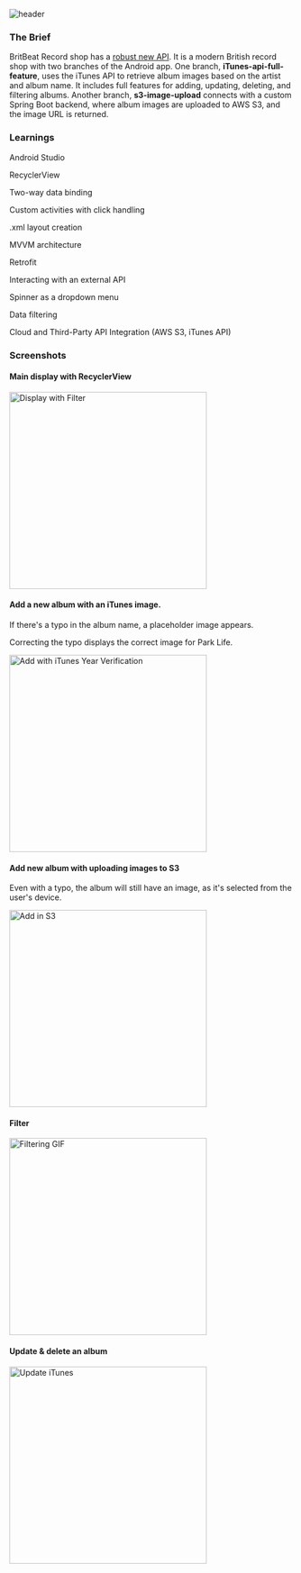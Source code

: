 ![header](https://github.com/user-attachments/assets/59fb4f0e-498d-4508-9457-1ed4a7e211d9)

### The Brief

BritBeat Record shop has a [robust new API](https://github.com/QWang00/record-shop). It is a modern British record shop with two branches of the Android app. One branch, **iTunes-api-full-feature**, uses the iTunes API to retrieve album images based on the artist and album name. It includes full features for adding, updating, deleting, and filtering albums. Another branch, **s3-image-upload** connects with a custom Spring Boot backend, where album images are uploaded to AWS S3, and the image URL is returned.

### Learnings
Android Studio

RecyclerView

Two-way data binding

Custom activities with click handling

.xml layout creation

MVVM architecture

Retrofit

Interacting with an external API

Spinner as a dropdown menu

Data filtering

Cloud and Third-Party API Integration (AWS S3, iTunes API)

### Screenshots
#### Main display with RecyclerView

<img src="https://github.com/user-attachments/assets/831ffe73-2671-45e5-9b99-0c08e5b54684" alt="Display with Filter" width="350"/>

#### Add a new album with an iTunes image. 
If there's a typo in the album name, a placeholder image appears. 

Correcting the typo displays the correct image for Park Life.

<img src="https://github.com/user-attachments/assets/3be04676-52ca-4f6a-ae3d-b73cf11b15e3" alt="Add with iTunes Year Verification" width="350"/>

#### Add new album with uploading images to S3
Even with a typo, the album will still have an image, as it's selected from the user's device.

<img src="https://github.com/user-attachments/assets/f1e368d8-5ec2-41be-b92a-d7e8f7f20307" alt="Add in S3" width="350"/>

#### Filter
<img src="https://github.com/user-attachments/assets/1c2e7547-cfae-401a-8898-4f8e9e7bd4fb" alt="Filtering GIF" width="350"/>

#### Update & delete an album
<img src="https://github.com/user-attachments/assets/abf66d1f-296d-4c84-8abb-cf58c876f035" alt="Update iTunes" width="350"/>




